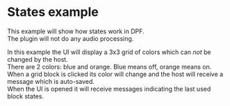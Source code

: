 # States example

This example will show how states work in DPF.<br/>
The plugin will not do any audio processing.<br/>

In this example the UI will display a 3x3 grid of colors which can *not* be changed by the host.<br/>
There are 2 colors: blue and orange. Blue means off, orange means on.<br/>
When a grid block is clicked its color will change and the host will receive a message which is auto-saved.<br/>
When the UI is opened it will receive messages indicating the last used block states.<br/>
